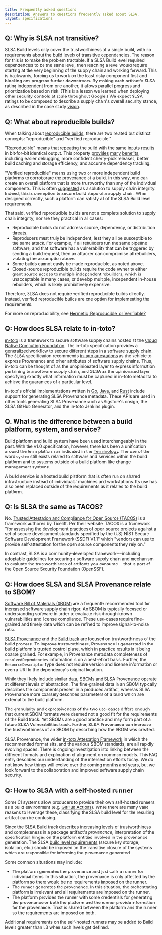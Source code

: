 ```yaml
---
title: Frequently asked questions
description: Answers to questions frequently asked about SLSA.
layout: specifications
---
```


## Q: Why is SLSA not transitive?

SLSA Build levels only cover the trustworthiness of a single build, with no
requirements about the build levels of transitive dependencies. The reason for
this is to make the problem tractable. If a SLSA Build level required
dependencies to be the same level, then reaching a level would require starting
at the very beginning of the supply chain and working forward. This is
backwards, forcing us to work on the least risky component first and blocking
any progress further downstream. By making each artifact's SLSA rating
independent from one another, it allows parallel progress and prioritization
based on risk. (This is a lesson we learned when deploying other security
controls at scale throughout Google.) We expect SLSA ratings to be composed to
describe a supply chain's overall security stance, as described in the case
study [vision](../../example.md#vision-case-study).

## Q: What about reproducible builds?

When talking about [reproducible builds](https://reproducible-builds.org), there
are two related but distinct concepts: "reproducible" and "verified
reproducible."

"Reproducible" means that repeating the build with the same inputs results in
bit-for-bit identical output. This property
[provides](https://reproducible-builds.org/docs/buy-in/)
[many](https://wiki.debian.org/ReproducibleBuilds/About)
[benefits](https://google.github.io/building-secure-and-reliable-systems/raw/ch14.html#hermeticcomma_reproduciblecomma_or_veri),
including easier debugging, more confident cherry-pick releases, better build
caching and storage efficiency, and accurate dependency tracking.

"Verified reproducible" means using two or more independent build platforms to
corroborate the provenance of a build. In this way, one can create an overall
platform that is more trustworthy than any of the individual components. This is
often
[suggested](https://www.linuxfoundation.org/en/blog/preventing-supply-chain-attacks-like-solarwinds/)
as a solution to supply chain integrity. Indeed, this is one option to secure
build steps of a supply chain. When designed correctly, such a platform can
satisfy all of the SLSA Build level requirements.

That said, verified reproducible builds are not a complete solution to supply
chain integrity, nor are they practical in all cases:

-   Reproducible builds do not address source, dependency, or distribution
    threats.
-   Reproducers must truly be independent, lest they all be susceptible to the
    same attack. For example, if all rebuilders run the same pipeline software,
    and that software has a vulnerability that can be triggered by sending a
    build request, then an attacker can compromise all rebuilders, violating the
    assumption above.
-   Some builds cannot easily be made reproducible, as noted above.
-   Closed-source reproducible builds require the code owner to either grant
    source access to multiple independent rebuilders, which is unacceptable in
    many cases, or develop multiple, independent in-house rebuilders, which is
    likely prohibitively expensive.

Therefore, SLSA does not require verified reproducible builds directly. Instead,
verified reproducible builds are one option for implementing the requirements.

For more on reproducibility, see
[Hermetic, Reproducible, or Verifiable?](https://google.github.io/building-secure-and-reliable-systems/raw/ch14.html#hermeticcomma_reproduciblecomma_or_veri)

## Q: How does SLSA relate to in-toto?

[in-toto](https://in-toto.io/) is a framework to secure software supply chains
hosted at the [Cloud Native Computing Foundation](https://cncf.io/). The in-toto
specification provides a generalized workflow to secure different steps in a
software supply chain. The SLSA specification recommends
[in-toto attestations](https://github.com/in-toto/attestation) as the vehicle to
express Provenance and other attributes of software supply chains. Thus, in-toto
can be thought of as the unopinionated layer to express information pertaining
to a software supply chain, and SLSA as the opinionated layer specifying exactly
what information must be captured in in-toto metadata to achieve the guarantees
of a particular level.

in-toto's official implementations written in
[Go](https://github.com/in-toto/in-toto-golang),
[Java](https://github.com/in-toto/in-toto-java), and
[Rust](https://github.com/in-toto/in-toto-rs) include support for generating
SLSA Provenance metadata. These APIs are used in other tools generating SLSA
Provenance such as Sigstore's cosign, the SLSA GitHub Generator, and the in-toto
Jenkins plugin.

## Q. What is the difference between a build platform, system, and service?

Build platform and build system have been used interchangeably in the past. With
the v1.0 specification, however, there has been a unification around the term
platform as indicated in the [Terminology](terminology.md). The use of the word
`system` still exists related to software and services within the build platform
and to systems outside of a build platform like change management systems.

A build service is a hosted build platform that is often run on shared infrastructure
instead of individuals' machines and workstations. Its use has also been replaced outside
of the requirements as it relates to the build platform.

## Q: Is SLSA the same as TACOS?

No.
[Trusted Attestation and Compliance for Open Source (TACOS)](https://github.com/tacosframework)
is a framework authored by Tidelift.
Per their website, TACOS is a framework
"for assessing the development practices of open source projects
against a set of secure development standards specified by the (US)
NIST Secure Software Development Framework (SSDF) V1.1" which
"vendors can use to provide self-attestation for the open source components
they rely on."

In contrast, SLSA is a community-developed framework---including
adoptable guidelines for securing a software supply chain and
mechanism to evaluate the trustworthiness of artifacts you consume---that
is part of the Open Source Security Foundation (OpenSSF).

## Q: How does SLSA and SLSA Provenance relate to SBOM?

[Software Bill of Materials (SBOM)] are a frequently recommended tool for
increased software supply chain rigor. An SBOM is typically focused on
understanding software in order to evaluate risk through known vulnerabilities
and license compliance. These use-cases require fine-grained and timely data
which can be refined to improve signal-to-noise ratio.

[SLSA Provenance] and the [Build track] are focused on trustworthiness of the
build process. To improve trustworthiness, Provenance is generated in the build
platform's trusted control plane, which in practice results in it being coarse
grained. For example, in Provenance metadata completeness of
`resolvedDependencies` information is on a best-effort basis. Further, the
`ResourceDescriptor` type does not require version and license information or
even a URI to the dependency's original location.

While they likely include similar data, SBOMs and SLSA Provenance operate at
different levels of abstraction. The fine-grained data in an SBOM typically
describes the components present in a produced artifact, whereas SLSA
Provenance more coarsely describes parameters of a build which are external to
the build platform.

The granularity and expressiveness of the two use-cases differs enough that
current SBOM formats were deemed not a good fit for the requirements of
the Build track. Yet SBOMs are a good practice and may form part of a future
SLSA Vulnerabilities track. Further, SLSA Provenance can increase the
trustworthiness of an SBOM by describing how the SBOM was created.

SLSA Provenance, the wider [in-toto Attestation Framework] in which the
recommended format sits, and the various SBOM standards, are all rapidly
evolving spaces. There is ongoing investigation into linking between the
different formats and exploration of alignment on common models. This FAQ entry
describes our understanding of the intersection efforts today. We do not know
how things will evolve over the coming months and years, but we look forward to
the collaboration and improved software supply chain security.

## Q: How to SLSA with a self-hosted runner

Some CI systems allow producers to provide their own self-hosted runners as a build
environment (e.g. [GitHub Actions]). While there are many valid reasons to leverage
these, classifying the SLSA build level for the resulting artifact can be confusing.

Since the SLSA Build track describes increasing levels of trustworthiness and
completeness in a package artifact's <dfn>provenance</dfn>, interpretation of the
specification hinges on the platform entities involved in the provenance generation.
The SLSA [build level requirements] (secure key storage, isolation, etc.) should be
imposed on the transitive closure of the systems which are responsible for informing
the provenance generated.

Some common situations may include:

-   The platform generates the provenance and just calls a runner for individual items.
    In this situation, the provenance is only affected by the platform so there would be
    no requirements imposed on the runner.
-   The runner generates the provenance. In this situation, the orchestrating platform
    is irrelevant and all requirements are imposed on the runner.
-   The platform provides the runner with some credentials for generating the provenance
    or both the platform and the runner provide information for the provenance. Trust is
    shared between the platform and the runner so the requirements are imposed on both.

Additional requirements on the self-hosted runners may be added to Build levels
greater than L3 when such levels get defined.

[build level requirements]: requirements.md
[GitHub Actions]: https://docs.github.com/en/actions/hosting-your-own-runners
[Software Bill of Materials (SBOM)]: https://ntia.gov/sbom
[SLSA Provenance]: provenance.md
[Build track]: levels.md#build-track
[in-toto Attestation Framework]: https://github.com/in-toto/attestation/blob/main/spec/
